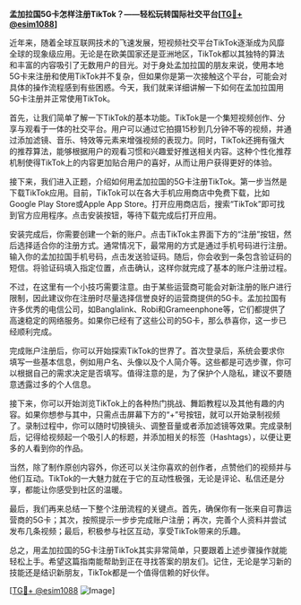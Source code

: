 **孟加拉国5G卡怎样注册TikTok？——轻松玩转国际社交平台[[TG💪+ @esim1088](https://t.me/s/esim1088)]**

近年来，随着全球互联网技术的飞速发展，短视频社交平台TikTok逐渐成为风靡全球的现象级应用。无论是在欧美国家还是亚洲地区，TikTok都以其独特的算法和丰富的内容吸引了无数用户的目光。对于身处孟加拉国的朋友来说，使用本地5G卡来注册和使用TikTok并不复杂，但如果你是第一次接触这个平台，可能会对具体的操作流程感到有些困惑。今天，我们就来详细讲解一下如何在孟加拉国用5G卡注册并正常使用TikTok。

首先，让我们简单了解一下TikTok的基本功能。TikTok是一个集短视频创作、分享与观看于一体的社交平台。用户可以通过它拍摄15秒到几分钟不等的视频，并通过添加滤镜、音乐、特效等元素来增强视频的表现力。同时，TikTok还拥有强大的推荐算法，能够根据用户的观看习惯和兴趣爱好推送相关内容。这种个性化推荐机制使得TikTok上的内容更加贴合用户的喜好，从而让用户获得更好的体验。

接下来，我们进入正题，介绍如何用孟加拉国的5G卡注册TikTok。第一步当然是下载TikTok应用。目前，TikTok可以在各大手机应用商店中免费下载，比如Google Play Store或Apple App Store。打开应用商店后，搜索“TikTok”即可找到官方应用程序。点击安装按钮，等待下载完成后打开应用。

安装完成后，你需要创建一个新的账户。点击TikTok主界面下方的“注册”按钮，然后选择适合你的注册方式。通常情况下，最常用的方式是通过手机号码进行注册。输入你的孟加拉国手机号码，点击发送验证码。随后，你会收到一条包含验证码的短信。将验证码填入指定位置，点击确认，这样你就完成了基本的账户注册过程。

不过，在这里有一个小技巧需要注意。由于某些运营商可能会对新注册的账户进行限制，因此建议你在注册时尽量选择信誉良好的运营商提供的5G卡。孟加拉国有许多优秀的电信公司，如Banglalink、Robi和Grameenphone等，它们都提供了高速稳定的网络服务。如果你已经有了这些公司的5G卡，那么恭喜你，这一步已经顺利完成。

完成账户注册后，你可以开始探索TikTok的世界了。首次登录后，系统会要求你填写一些基本信息，例如用户名、头像以及个人简介等。这些都是可选步骤，你可以根据自己的需求决定是否填写。值得注意的是，为了保护个人隐私，建议不要随意透露过多的个人信息。

接下来，你可以开始浏览TikTok上的各种热门挑战、舞蹈教程以及其他有趣的内容。如果你想参与其中，只需点击屏幕下方的“+”号按钮，就可以开始录制视频了。录制过程中，你可以随时切换镜头、调整音量或者添加滤镜等效果。完成录制后，记得给视频起一个吸引人的标题，并添加相关的标签（Hashtags），以便让更多的人看到你的作品。

当然，除了制作原创内容外，你还可以关注你喜欢的创作者，点赞他们的视频并与他们互动。TikTok的一大魅力就在于它的互动性极强，无论是评论、私信还是分享，都能让你感受到社区的温暖。

最后，我们再来总结一下整个注册流程的关键点。首先，确保你有一张来自可靠运营商的5G卡；其次，按照提示一步步完成账户注册；再次，完善个人资料并尝试发布几条视频；最后，积极参与社区互动，享受TikTok带来的乐趣。

总之，用孟加拉国的5G卡注册TikTok其实非常简单，只要跟着上述步骤操作就能轻松上手。希望这篇指南能帮助到正在寻找答案的朋友们。记住，无论是学习新的技能还是结识新朋友，TikTok都是一个值得信赖的好伙伴。

[[TG💪+ @esim1088](https://t.me/s/esim1088) ![Image](https://i.postimg.cc/4NQfJmqS/Snipaste-2025-05-13-00-14-12.png)]